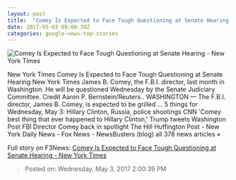 ```yaml
---
layout: post
title:  "Comey Is Expected to Face Tough Questioning at Senate Hearing - New York Times"
date: 2017-05-03 09:00:39Z
categories: google-news-top-stories
---
```


![Comey Is Expected to Face Tough Questioning at Senate Hearing - New York Times](https://static01.nyt.com/images/2017/05/04/us/04comey/04comey-facebookJumbo.jpg)

New York Times Comey Is Expected to Face Tough Questioning at Senate Hearing New York Times James B. Comey, the F.B.I. director, last month in Washington. He will be questioned Wednesday by the Senate Judiciary Committee. Credit Aaron P. Bernstein/Reuters.. WASHINGTON — The F.B.I. director, James B. Comey, is expected to be grilled ... 5 things for Wednesday, May 3: Hillary Clinton, Russia, police shootings CNN 'Comey best thing that ever happened to Hillary Clinton,' Trump tweets Washington Post FBI Director Comey back in spotlight The Hill Huffington Post - New York Daily News - Fox News - NewsBusters (blog) all 378 news articles »


Full story on F3News: [Comey Is Expected to Face Tough Questioning at Senate Hearing - New York Times](http://www.f3nws.com/n/rYzaaE)

> Posted on: Wednesday, May 3, 2017 2:00:39 PM
